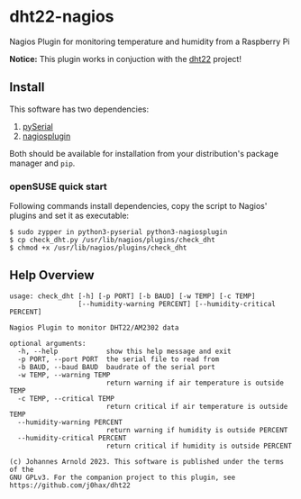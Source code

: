 # dht22-nagios
Nagios Plugin for monitoring temperature and humidity from a Raspberry Pi

**Notice:** This plugin works in conjuction with the [dht22](https://github.com/j0hax/dht22) project!

## Install
This software has two dependencies:

1. [pySerial](https://pyserial.readthedocs.io/en/stable/)
2. [nagiosplugin](https://nagiosplugin.readthedocs.io/en/stable/)

Both should be available for installation from your distribution's package manager and `pip`.

### openSUSE quick start
Following commands install dependencies, copy the script to Nagios' plugins and set it as executable:

```console
$ sudo zypper in python3-pyserial python3-nagiosplugin
$ cp check_dht.py /usr/lib/nagios/plugins/check_dht
$ chmod +x /usr/lib/nagios/plugins/check_dht
```

## Help Overview
```console
usage: check_dht [-h] [-p PORT] [-b BAUD] [-w TEMP] [-c TEMP]
                 [--humidity-warning PERCENT] [--humidity-critical PERCENT]

Nagios Plugin to monitor DHT22/AM2302 data

optional arguments:
  -h, --help            show this help message and exit
  -p PORT, --port PORT  the serial file to read from
  -b BAUD, --baud BAUD  baudrate of the serial port
  -w TEMP, --warning TEMP
                        return warning if air temperature is outside TEMP
  -c TEMP, --critical TEMP
                        return critical if air temperature is outside TEMP
  --humidity-warning PERCENT
                        return warning if humidity is outside PERCENT
  --humidity-critical PERCENT
                        return critical if humidity is outside PERCENT

(c) Johannes Arnold 2023. This software is published under the terms of the
GNU GPLv3. For the companion project to this plugin, see
https://github.com/j0hax/dht22
```


